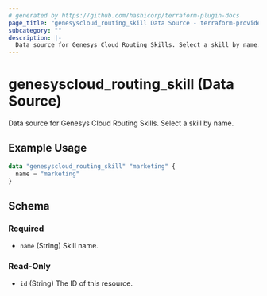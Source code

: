 ```yaml
---
# generated by https://github.com/hashicorp/terraform-plugin-docs
page_title: "genesyscloud_routing_skill Data Source - terraform-provider-genesyscloud"
subcategory: ""
description: |-
  Data source for Genesys Cloud Routing Skills. Select a skill by name.
---
```


# genesyscloud_routing_skill (Data Source)

Data source for Genesys Cloud Routing Skills. Select a skill by name.

## Example Usage

```terraform
data "genesyscloud_routing_skill" "marketing" {
  name = "marketing"
}
```

<!-- schema generated by tfplugindocs -->
## Schema

### Required

- `name` (String) Skill name.

### Read-Only

- `id` (String) The ID of this resource.



